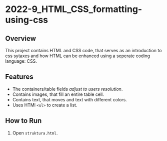 # 2022-9_HTML_CSS_formatting-using-css

## Overview
This project contains HTML and CSS code, that serves as an introduction to css sytaxes and how HTML can be enhanced using a seperate coding language: CSS.

## Features
- The containers/table fields *adjust to users resolution*.
- Contains images, that fill an entire table cell.
- Contains text, that moves and text with different colors.
- Uses HTMl ```<ul>``` to create a list.

## How to Run

1. Open `struktura.html`.
